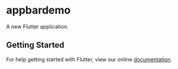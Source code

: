 # appbardemo

A new Flutter application.

## Getting Started

For help getting started with Flutter, view our online
[documentation](https://flutter.io/).
